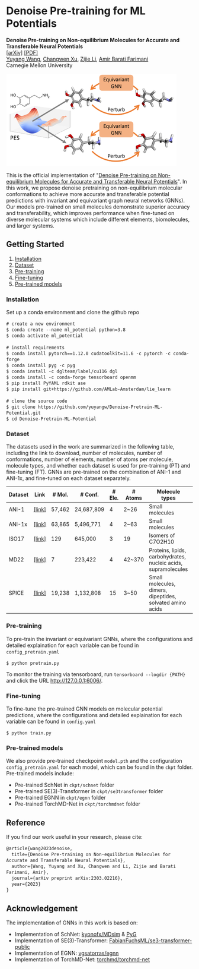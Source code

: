# Denoise Pre-training for ML Potentials

<strong>Denoise Pre-training on Non-equilibrium Molecules for Accurate and Transferable Neural Potentials</strong> </br>
[[arXiv]](https://arxiv.org/abs/2303.02216) [[PDF]](https://arxiv.org/pdf/2303.02216.pdf) </br>
[Yuyang Wang](https://yuyangw.github.io/), [Changwen Xu](https://changwenxu98.github.io/), [Zijie Li](https://scholar.google.com/citations?user=ji7TXTMAAAAJ&hl=en&oi=ao), [Amir Barati Farimani](https://www.meche.engineering.cmu.edu/directory/bios/barati-farimani-amir.html) </br>
Carnegie Mellon University </br>

<img src="figs/framework.png" width="460">

This is the official implementation of "[Denoise Pre-training on Non-equilibrium Molecules for Accurate and Transferable Neural Potentials](https://arxiv.org/abs/2303.02216)". In this work, we propose denoise pretraining on non-equilibrium molecular conformations to achieve more accurate and transferable potential predictions with invariant and equivariant graph neural networks (GNNs). Our models pre-trained on small molecules demonstrate superior accuracy and transferability, which improves performance when fine-tuned on diverse molecular systems which include different elements, biomolecules, and larger systems. 

## Getting Started

1. [Installation](#installation)
2. [Dataset](#dataset)
4. [Pre-training](#pretrain)
5. [Fine-tuning](#finetune)
6. [Pre-trained models](#models)

### Installation <a name="installation"></a>

Set up a conda environment and clone the github repo

```
# create a new environment
$ conda create --name ml_potential python=3.8
$ conda activate ml_potential

# install requirements
$ conda install pytorch==1.12.0 cudatoolkit=11.6 -c pytorch -c conda-forge
$ conda install pyg -c pyg
$ conda install -c dglteam/label/cu116 dgl
$ conda install -c conda-forge tensorboard openmm
$ pip install PyYAML rdkit ase
$ pip install git+https://github.com/AMLab-Amsterdam/lie_learn

# clone the source code
$ git clone https://github.com/yuyangw/Denoise-Pretrain-ML-Potential.git
$ cd Denoise-Pretrain-ML-Potential
```

### Dataset <a name="dataset"></a>

The datasets used in the work are summarized in the following table, including the link to download, number of molecules, number of conformations, number of elements, number of atoms per molecule, molecule types, and whether each dataset is used for pre-training (PT) and fine-tuning (FT). GNNs are pre-trained on the combination of ANI-1 and ANI-1x, and fine-tuned on each dataset separately.

| Dataset | Link | # Mol. | # Conf. | # Ele. | # Atoms | Molecule types | Usage
| ------- | ------- | ------- | ------- | ------- | ------- | ------- | ------- |
| ANI-1   | [[link]](https://figshare.com/articles/dataset/ANI-1_data_set_20M_DFT_energies_for_non-equilibrium_small_molecules/5287732) | 57,462 | 24,687,809 | 4  | 2~26 | Small molecules | PT & FT 
| ANI-1x  | [[link]](https://figshare.com/articles/dataset/ANI-1x_Dataset_Release/10047041/1) | 63,865 | 5,496,771  | 4  | 2~63 | Small molecules | PT & FT |
| ISO17   | [[link]](http://quantum-machine.org/datasets/) | 129    | 645,000    | 3  | 19 | Isomers of C7O2H10 | FT |
| MD22    | [[link]](http://www.sgdml.org/#datasets) | 7 | 223,422 | 4 | 42~370 | Proteins, lipids, carbohydrates, nucleic acids, supramolecules | FT |
| SPICE   | [[link]](https://zenodo.org/record/7338495#.Y_aCx3bMK38) | 19,238 | 1,132,808  | 15 | 3~50 | Small molecules, dimers, dipeptides, solvated amino acids | FT |

### Pre-training <a name="pretrain"></a>

To pre-train the invariant or equivariant GNNs, where the configurations and detailed explaination for each variable can be found in `config_pretrain.yaml`
```
$ python pretrain.py
```

To monitor the training via tensorboard, run `tensorboard --logdir {PATH}` and click the URL http://127.0.0.1:6006/.

### Fine-tuning  <a name="finetune"></a>

To fine-tune the pre-trained GNN models on molecular potential predictions, where the configurations and detailed explaination for each variable can be found in `config.yaml`
```
$ python train.py
```

### Pre-trained models <a name="models"></a>

We also provide pre-trained checkpoint `model.pth` and the configuration `config_pretrain.yaml` for each model, which can be found in the `ckpt` folder. Pre-trained models include: 
- Pre-trained SchNet in `ckpt/schnet` folder
- Pre-trained SE(3)-Transformer in `ckpt/se3transformer` folder
- Pre-trained EGNN in `ckpt/egnn` folder
- Pre-trained TorchMD-Net in `ckpt/torchmdnet` folder

## Reference

If you find our work useful in your research, please cite:
```
@article{wang2023denoise,
  title={Denoise Pre-training on Non-equilibrium Molecules for Accurate and Transferable Neural Potentials},
  author={Wang, Yuyang and Xu, Changwen and Li, Zijie and Barati Farimani, Amir},
  journal={arXiv preprint arXiv:2303.02216},
  year={2023}
}
```

## Acknowledgement

The implementation of GNNs in this work is based on:
- Implementation of SchNet: [kyonofx/MDsim](https://github.com/kyonofx/MDsim/blob/main/mdsim/models/schnet.py) \& [PyG](https://pytorch-geometric.readthedocs.io/en/latest/generated/torch_geometric.nn.models.SchNet.html)
- Implementation of SE(3)-Transformer: [FabianFuchsML/se3-transformer-public](https://github.com/FabianFuchsML/se3-transformer-public)
- Implementation of EGNN: [vgsatorras/egnn](https://github.com/vgsatorras/egnn)
- Implementation of TorchMD-Net: [torchmd/torchmd-net](https://github.com/torchmd/torchmd-net)
